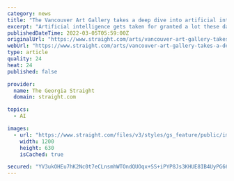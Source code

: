 ```yaml
---
category: news
title: "The Vancouver Art Gallery takes a deep dive into artificial intelligence with The Imitation Game"
excerpt: "Artificial intelligence gets taken for granted a lot these days. Every time you Google something or check out the recommended videos on YouTube, you've got your snout firmly entrenched in the AI trough."
publishedDateTime: 2022-03-05T05:59:00Z
originalUrl: "https://www.straight.com/arts/vancouver-art-gallery-takes-a-deep-dive-into-artificial-intelligence-with-imitation-game"
webUrl: "https://www.straight.com/arts/vancouver-art-gallery-takes-a-deep-dive-into-artificial-intelligence-with-imitation-game"
type: article
quality: 24
heat: 24
published: false

provider:
  name: The Georgia Straight
  domain: straight.com

topics:
  - AI

images:
  - url: "https://www.straight.com/files/v3/styles/gs_feature/public/images/22/03/imitation-game-01.jpg?itok=-XVXRFvU"
    width: 1200
    height: 630
    isCached: true

secured: "YV3ukOHEu7hK2Nc0t7eCLnsmhWTOndQUOqx+SS+iPYP8Js3KHUE8IB4UyPG66kbM6V7oaLqgNrSFXTHN6b3upf3LkdrKezCdQikxEQFVM7m48ZzpgJfZnM5QUMEUlV1m4119hEsUG7xmzFpmvorN66THYzCqFx85d1janL5pR1r4NCMdcOrJ1cckFYcDiM0T7xPl8KMvjaVX1B+icx9XCm+ItuSvtoKKtcnTNaNm5nhz3j+Zu7qu46CpOrCSluFoOGHSV2y5CXtPO9w0xsZ6bXwXNWUpQkiG910ExBina5xRP5zTpl03loFMJVbHNROJDdIBvAToIZ+dIAl/r0lGdkIjd3cpWAKykusqP8hGFA4=;UnN4o3nb7LqVqpy2ZIRVDg=="
---
```



